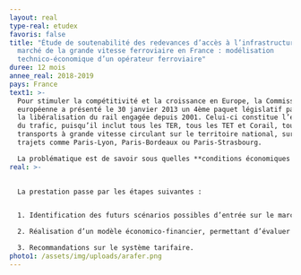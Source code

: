 ```yaml
---
layout: real
type-real: etudex
favoris: false
title: "Étude de soutenabilité des redevances d’accès à l’infrastructure sur le
  marché de la grande vitesse ferroviaire en France : modélisation
  technico-économique d’un opérateur ferroviaire"
duree: 12 mois
annee_real: 2018-2019
pays: France
text1: >-
  Pour stimuler la compétitivité et la croissance en Europe, la Commission
  européenne a présenté le 30 janvier 2013 un 4ème paquet législatif parachevant
  la libéralisation du rail engagée depuis 2001. Celui-ci constitue l’essentiel
  du trafic, puisqu’il inclut tous les TER, tous les TET et Corail, tous les
  transports à grande vitesse circulant sur le territoire national, sur des
  trajets comme Paris-Lyon, Paris-Bordeaux ou Paris-Strasbourg.

  La problématique est de savoir sous quelles **conditions économiques un opérateur ferroviaire pourrait rentabiliser la création d’une offre nouvelle en open access dans le cadre de l’ouverture à la concurrence des services du transport ferroviaire national de voyageurs longue distance** et, plus précisément, du trafic domestique à grande vitesse ? **Plus précisément, quelle serait la politique et le niveau / structure de tarification d’usage de l’infrastructure à privilégier ?**
real: >-
  

  La prestation passe par les étapes suivantes :


  1. Identification des futurs scénarios possibles d’entrée sur le marché pour les futurs nouveaux entrants. Un benchmark sur la concurrence dans les services ferroviaires en Europe a été réalisé, avec réalisation d’un séminaire.

  2. Réalisation d’un modèle économico-financier, permettant d’évaluer le bilan économique du nouvel entrants (trafics, recettes, couts d’exploitations)

  3. Recommandations sur le système tarifaire.
photo1: /assets/img/uploads/arafer.png
---
```

